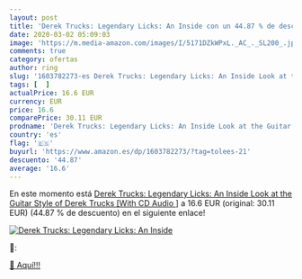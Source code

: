 ```yaml
---
layout: post
title: 'Derek Trucks: Legendary Licks: An Inside con un 44.87 % de descuento'
date: 2020-03-02 05:09:03
image: 'https://m.media-amazon.com/images/I/5171DZkWPxL._AC_._SL200_.jpg'
comments: true
category: ofertas
author: ring
slug: '1603782273-es Derek Trucks: Legendary Licks: An Inside Look at the...'
tags: [  ]
actualPrice: 16.6 EUR
currency: EUR
price: 16.6
comparePrice: 30.11 EUR
prodname: 'Derek Trucks: Legendary Licks: An Inside Look at the Guitar Style of Derek Trucks [With CD  Audio ]'
country: 'es'
flag: '🇪🇸'
buyurl: 'https://www.amazon.es/dp/1603782273/?tag=tolees-21'
descuento: '44.87'
average: '16.6'
---
```


En este momento está [Derek Trucks: Legendary Licks: An Inside Look at the Guitar Style of Derek Trucks [With CD  Audio ]](https://www.amazon.es/dp/1603782273/?tag=tolees-21) a 16.6 EUR (original: 30.11 EUR) (44.87 %  de descuento) en el siguiente enlace!

[![Derek Trucks: Legendary Licks: An Inside](https://m.media-amazon.com/images/I/5171DZkWPxL._AC_._SL200_.jpg)](https://www.amazon.es/dp/1603782273/?tag=tolees-21)

🔎:


[🛒 Aquí!!!](https://www.amazon.es/dp/1603782273/?tag=tolees-21)
